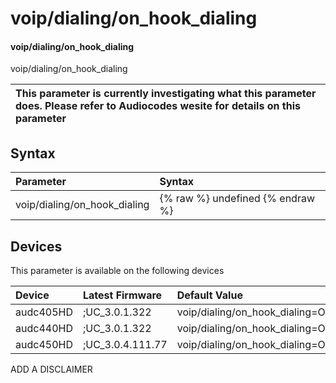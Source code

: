 ﻿---
description: voip/dialing/on_hook_dialing
search: false
---

# voip/dialing/on_hook_dialing

#### voip/dialing/on_hook_dialing

voip/dialing/on_hook_dialing


| This parameter is currently investigating what this parameter does. Please refer to Audiocodes wesite for details on this parameter | 
| :--- |

## Syntax
| Parameter | Syntax |
| :--- | :--- |
|voip/dialing/on_hook_dialing | {% raw %} undefined {% endraw %}|

## Devices
This parameter is available on the following devices

| Device | Latest Firmware | Default Value |
|:---|:---|:---|
| audc405HD | ;UC_3.0.1.322 | voip/dialing/on_hook_dialing=OFF_LINE_DIALING 
| audc440HD | ;UC_3.0.1.322 | voip/dialing/on_hook_dialing=OFF_LINE_DIALING 
| audc450HD | ;UC_3.0.4.111.77 | voip/dialing/on_hook_dialing=OFF_LINE_DIALING 

ADD A DISCLAIMER

